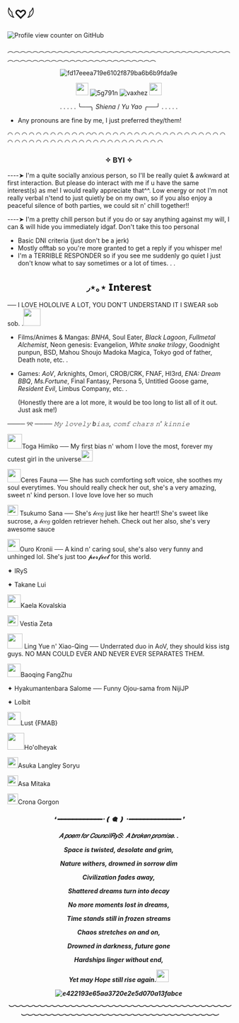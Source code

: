 #  𓆩♡𓆪 
![Profile view counter on GitHub](https://komarev.com/ghpvc/?username=Monarchtry&color=5f1212&style=plastic&label=Resident)

︵︵︵︵︵︵︵︵︵︵︵︵︵︵︵︵︵︵︵︵︵︵︵︵︵︵︵︵︵︵︵︵︵︵︵︵︵︵︵︵︵︵︵︵︵︵︵︵︵︵︵︵︵︵︵︵︵︵︵︵
<div align="center">

 ![fd17eeea719e6102f879ba6b6b9fda9e](https://github.com/user-attachments/assets/66f90791-d16f-43e3-ad2e-cf001762019b)

<img src="https://github.com/user-attachments/assets/79c337df-c1e1-4749-89c7-59c874431caa" width="28" height="28"> ![5g791n](https://github.com/user-attachments/assets/b1d72ca2-de5e-4a17-8f8a-ac93b70a5c87) ![vaxhez](https://github.com/user-attachments/assets/3f155d2d-e8d1-48c4-8d6b-78037e5a5764)
<img src="https://github.com/user-attachments/assets/6432ddff-798d-4da7-8d5c-35d43d0a6d33" width="28" height="28"> 

 . . . . . ╰──╮ _Shiena_ / _Yu Yao_ ╭──╯ . . . . .
</div>

 - Any pronouns are fine by me, I just preferred they/them!

 ◠ ◠ ◠ ◠ ◠ ◠ ◠ ◠ ◠ ◠ ◠ ◠◠ ◠ ◠ ◠ ◠ ◠ ◠ ◠ ◠ ◠ ◠ ◠ ◠ ◠ ◠ ◠ ◠ ◠ ◠ ◠ ◠ ◠ ◠ ◠ ◠ ◠ ◠ ◠ ◠ ◠ ◠ ◠ ◠ ◠ ◠ ◠ ◠ ◠ ◠ ◠ ◠  
 <div align="center">

###  ✧ BYI ✧ 
</div>

  ----➤ I'm a quite socially anxious person, so I'll be really quiet & awkward at first interaction. But please do interact with me if u have the same interest(s) as me! I would really appreciate that^^. Low energy or not I'm not really verbal n'tend to just quietly be on my own, so if you also enjoy a peaceful silence of both parties, we could sit n' chill together!!

  ----➤ I'm a pretty chill person but if you do or say anything against my will, I can & will hide you immediately idgaf. Don't take this too personal
  
 - Basic DNI criteria (just don't be a jerk)
 - Mostly offtab so you're more granted to get a reply if you whisper me!
 - I'm a TERRIBLE RESPONDER so if you see me suddenly go quiet I just don't know what to say sometimes or a lot of times. . .
 <div align="center">

##  ◞⋆｡⋆ 𝗜𝗻𝘁𝗲𝗿𝗲𝘀𝘁
</div>

── I LOVE HOLOLIVE A LOT, YOU DON'T UNDERSTAND IT I SWEAR sob sob. .<img src="https://github.com/user-attachments/assets/7a7e90a1-4ff4-4643-93c5-87a86d70d820" width="39" height="39">

 - Films/Animes & Mangas: _BNHA_, Soul Eater, _Black Lagoon_, _Fullmetal Alchemist_, Neon genesis: Evangelion, _White snake trilogy_, Goodnight punpun, BSD, Mahou Shoujo Madoka Magica, Tokyo god of father, Death note, etc. .
 - Games: _AoV_, Arknights, Omori, CROB/CRK, FNAF, HI3rd, _ENA: Dream BBQ_, _Ms.Fortune_, Final Fantasy, Persona 5, Untitled Goose game, _Resident Evil_, Limbus Company, etc. .

   (Honestly there are a lot more, it would be too long to list all of it out. Just ask me!)

──── ୨୧ ──── 
_𝙼𝚢 𝚕𝚘𝚟𝚎𝚕𝚢 b𝚒𝚊𝚜, 𝚌𝚘𝚖𝚏 𝚌𝚑𝚊𝚛𝚜 𝚗' 𝚔𝚒𝚗𝚗𝚒𝚎_

<img src="https://github.com/user-attachments/assets/7ed2abd3-ff88-430e-a604-55d2f24bda7e" width="33" height="33">Toga Himiko  ── My first bias n' whom I love the most, forever my cutest girl in the universe<img src="https://github.com/user-attachments/assets/7fa63adc-ed15-4734-b6b0-0ef6301a15db" width="26" height="26">

<img src="https://github.com/user-attachments/assets/a476fd0f-1c0c-4a57-a56e-3442072238f0" width="30" height="30">Ceres Fauna ── She has such comforting soft voice, she soothes my soul everytimes. You should really check her out, she's a very amazing, sweet n' kind person. I love love love her so much

<img src="https://github.com/user-attachments/assets/9419414d-0f1e-4d6a-8a46-8ffc1c9a5b66" width="24" height="24"> Tsukumo Sana ── She's 𝒷𝑒𝑒𝑔 just like her heart!! She's sweet like sucrose, a 𝒷𝑒𝑒𝑔 golden retriever heheh. Check out her also, she's very awesome sauce

 <img src="https://github.com/user-attachments/assets/b9dbe721-65b5-4482-a7c0-3cff5abe8677" width="28" height="28">Ouro Kronii ── A kind n' caring soul, she's also very funny and unhinged lol. She's just too 𝓹𝓮𝓻𝓯𝓮𝓬𝓽 for this world.

✦ IRyS

✦ Takane Lui 

<img src="https://github.com/user-attachments/assets/d65c7787-c915-4d74-98b8-9c7ff2cd41c7" width="30" height="30">Kaela Kovalskia

<img src="https://github.com/user-attachments/assets/b399d0c7-80f6-44a8-ab25-cf319765c19c" width="24" height="24"> Vestia Zeta

<img src="https://github.com/user-attachments/assets/0052350f-c612-4100-8576-9f1fc9deb222" width="34" height="34"> Ling Yue n' Xiao-Qing ── Underrated duo in AoV, they should kiss istg guys. NO MAN COULD EVER AND NEVER EVER SEPARATES THEM.

<img src="https://github.com/user-attachments/assets/73e1b951-9444-4fdd-b7dc-786bc88e5e94" width="30" height="30">Baoqing FangZhu

✦ Hyakumantenbara Salome ── Funny Ojou-sama from NijiJP

✦ Lolbit

<img src="https://github.com/user-attachments/assets/eb68c4b1-ccba-445b-a70a-fefbb132748f" width="30" height="30">Lust {FMAB}

<img src="https://github.com/user-attachments/assets/2f7ae1fd-4797-4d5e-9c1b-e43aae08693e" width="38" height="38">Ho'olheyak

<img src="https://github.com/user-attachments/assets/cde55685-0fff-4395-bddf-06f717fd9d60" width="24" height="24">Asuka Langley Soryu

<img src="https://github.com/user-attachments/assets/cde55685-0fff-4395-bddf-06f717fd9d60" width="24" height="24">Asa Mitaka
 
<img src="https://github.com/user-attachments/assets/cde55685-0fff-4395-bddf-06f717fd9d60" width="24" height="24">Crona Gorgon
<h5 align="center">
❛ ━━━━━━━━━━━━･❪ 🎕 ❫ ･━━━━━━━━━━━━━━ ❜ 

  𝐴 𝑝𝑜𝑒𝑚 𝑓𝑜𝑟 𝐶𝑜𝑢𝑛𝑐𝑖𝑙𝑅𝑦𝑆: 𝐴 𝑏𝑟𝑜𝑘𝑒𝑛 𝑝𝑟𝑜𝑚𝑖𝑠𝑒. .

Space is twisted, desolate and grim,

Nature withers, drowned in sorrow dim

Civilization fades away,

Shattered dreams turn into decay


No more moments lost in dreams,

Time stands still in frozen streams

Chaos stretches on and on,

Drowned in darkness, future gone


Hardships linger without end,

Yet may Hope still rise again.<img src="https://github.com/user-attachments/assets/06b081a0-2d2b-4d4e-af1a-340404b9e7ea" width="28" height="28">

![e422193e65aa3720e2e5d070a13fabce](https://github.com/user-attachments/assets/42c0b59b-3eac-4a28-aee2-c533d5779822)

︶︶︶︶︶︶︶︶︶︶︶︶︶︶︶︶︶︶︶︶︶︶︶︶︶︶︶︶︶︶︶︶︶︶︶︶︶︶︶︶︶︶︶︶︶︶︶︶︶︶︶︶︶︶︶︶︶︶︶︶︶︶︶︶︶︶︶︶ 



